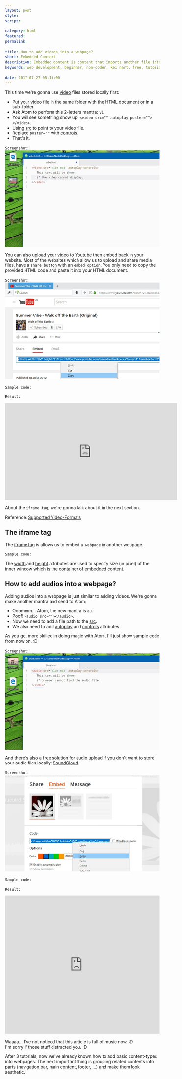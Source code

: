 ```yaml
---
layout: post
style:
script:

category: html
featured:
permalink:

title: How to add videos into a webpage?
short: Embedded Content
description: Embedded content is content that imports another file into the HTML document. <br>We have embedded an image into an HTML document. <br>Let's do it a few times again.
keywords: web development, beginner, non-coder, kei nart, free, tutorial, coding, programming, code nart, html, embedded, content, video, audio, music, image

date: 2017-07-27 05:15:00
---
```


This time we're gonna use
[video](https://www.w3schools.com/tags/tag_video.asp "ext") files stored locally first:

- Put your video file in the same folder with the HTML document or in a sub-folder.
- Ask Atom to perform this 2-letters mantra: `vi`.
- You will see something show up: `<video src="" autoplay poster=""></video>`.
- Using [src](https://www.w3schools.com/tags/att_video_src.asp "ext") to point
to your video file.
- Replace `poster=""` with
[controls](https://www.w3schools.com/tags/att_video_controls.asp "ext").
- That's it.

`Screenshot:`
![embed a video stored locally in webpage](/images/html/3/vibe.jpg)

You can also upload your video to
[Youtube](https://www.youtube.com/watch?v=eNzenkoeJcY "ext") then embed back in
your website. Most of the websites which allow us to upload and share media
files, have a `share button` with an `embed option`. You only need to copy the
provided HTML code and paste it into your HTML document.

`Screenshot:`
![using video from Youtube](/images/html/3/youtube.jpg)

`Sample code:`
<script src="https://gist.github.com/codenart/1f99616711e453377866fbadd7cb15a7.js">
</script>

`Result:`
<div class="embed">
   <iframe width="560" height="315"
           src="https://www.youtube.com/embed/eNzenkoeJcY?ecver=1"
           frameborder="0" allowfullscreen>
   </iframe>
</div>

About the `iframe tag`, we're gonna talk about it in the next section.

Reference:
[Supported Video-Formats](https://developer.mozilla.org/en-US/docs/Web/HTML/Supported_media_formats "ext")

## The iframe tag

The [iframe tag](https://www.w3schools.com/TAgs/tag_iframe.asp "ext") is allows
us to embed `a webpage` in another webpage.

`Sample code:`
<script src="https://gist.github.com/codenart/92dfea3c2e8e70ec6c739c399be96e62.js">
</script>

The [width](https://www.w3schools.com/tags/att_iframe_width.asp "ext")
and [height](https://www.w3schools.com/tags/att_iframe_height.asp "ext")
attributes are used to specify size (in pixel) of the inner window which is the
container of embedded content.

## How to add audios into a webpage?

Adding audios into a webpage is just similar to adding videos. We're gonna make
another mantra and send to Atom:

- Ooommm... Atom, the new mantra is `au`.
- Poof! `<audio src=""></audio>`.
- Now we need to add a file path to the
[src](https://www.w3schools.com/tags/att_audio_src.asp "ext").
- We also need to add
[autoplay](https://www.w3schools.com/tags/att_audio_autoplay.asp "ext") and
[controls](https://www.w3schools.com/tags/att_audio_controls.asp "ext") attributes.

As you get more skilled in doing magic with Atom, I'll just show sample code
from now on. :D

`Screenshot:`
![embed audio file stored locally in a webpage](/images/html/3/blue.jpg)

And there's also a free solution for audio upload if you don't want to store
your audio files locally:
[SoundCloud](https://soundcloud.com/azliel/dj-okawari-bluebird-story-ft "ext").

`Screenshot:`
![using audio from soundcloud.com](/images/html/3/soundcloud.jpg)

`Sample code:`
<script src="https://gist.github.com/codenart/23e5f6b69214cb08bb8ba9f0701e4a46.js">
</script>

`Result:`
<div class="embed">
   <iframe src="https://goo.gl/aVu5AP"
           width="100%" height="450"
           scrolling="no" frameborder="no">
   </iframe>
</div>

Waaaa... I've not noticed that this article is full of music now. :D  
I'm sorry if those stuff distracted you. :D

After 3 tutorials, now we've already known how to add basic content-types into
webpages. The next important thing is grouping related contents into parts
(navigation bar, main content, footer, ...) and make them look aesthetic.
